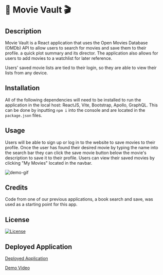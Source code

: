 # 🎥 Movie Vault 🎬

## Description
Movie Vault is a React application that uses the Open Movies Database (OMDb) API to allow users to search for movies and save them to their profile. a quick plot summary and its director. The application also allows for users to add movies to a watchlist for later reference.

Users' saved movie lists are tied to their login, so they are able to view their lists from any device.

## Installation
All of the following dependencies will need to be installed to run the application in the local host: ReactJS, Vite, Bootstrap, Apollo, GraphQL. This can be done by inputting `npm i` into the console and are located in the `package.json` files. 

## Usage
Users will be able to sign up or log in to the website to save movies to their profile. Once the user has found their desired movie by typing the name into the search bar they can click the save movie button below the movie's description to save it to their profile. Users can view their saved movies by clicking "My Movies" located in the navbar.

![demo-gif](./client/src/assets/Movie%20Vault%20Demo.gif)

## Credits

Code from one of our previous applications, a book search and save, was used as a starting point for this app.

## License
[![License](https://img.shields.io/badge/License-MIT-yellow.svg)](https://opensource.org/licenses/MIT)

## Deployed Application 
[Deployed Application](https://movie-vault-a6d86baeac1b.herokuapp.com/)

[Demo Video](https://drive.google.com/file/d/1eMs8Bx4LjeXDD3TnhqBqR4-B_8lRxpCx/view)
